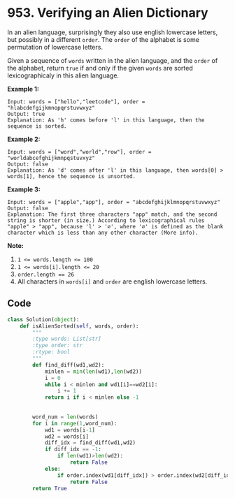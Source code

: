 # 953. Verifying an Alien Dictionary

In an alien language, surprisingly they also use english lowercase letters, but possibly in a different `order`. The `order` of the alphabet is some permutation of lowercase letters.

Given a sequence of `words` written in the alien language, and the `order` of the alphabet, return `true` if and only if the given `words` are sorted lexicographicaly in this alien language.

 

**Example 1:**

```
Input: words = ["hello","leetcode"], order = "hlabcdefgijkmnopqrstuvwxyz"
Output: true
Explanation: As 'h' comes before 'l' in this language, then the sequence is sorted.
```

**Example 2:**

```
Input: words = ["word","world","row"], order = "worldabcefghijkmnpqstuvxyz"
Output: false
Explanation: As 'd' comes after 'l' in this language, then words[0] > words[1], hence the sequence is unsorted.
```

**Example 3:**

```
Input: words = ["apple","app"], order = "abcdefghijklmnopqrstuvwxyz"
Output: false
Explanation: The first three characters "app" match, and the second string is shorter (in size.) According to lexicographical rules "apple" > "app", because 'l' > '∅', where '∅' is defined as the blank character which is less than any other character (More info).
```

 

**Note:**

1. `1 <= words.length <= 100`
2. `1 <= words[i].length <= 20`
3. `order.length == 26`
4. All characters in `words[i]` and `order` are english lowercase letters.



## Code

```python
class Solution(object):
    def isAlienSorted(self, words, order):
        """
        :type words: List[str]
        :type order: str
        :rtype: bool
        """
        def find_diff(wd1,wd2):
            minlen = min(len(wd1),len(wd2))
            i = 0
            while i < minlen and wd1[i]==wd2[i]:
                i += 1
            return i if i < minlen else -1
            
            
        word_num = len(words)
        for i in range(1,word_num):
            wd1 = words[i-1]
            wd2 = words[i]
            diff_idx = find_diff(wd1,wd2)
            if diff_idx == -1:
                if len(wd1)>len(wd2):
                    return False
            else:
                if order.index(wd1[diff_idx]) > order.index(wd2[diff_idx]):
                    return False
        return True
```

